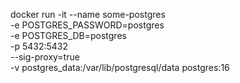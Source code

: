 docker run -it --name some-postgres \
  -e POSTGRES_PASSWORD=postgres \
  -e POSTGRES_DB=postgres \
  -p 5432:5432 \
  --sig-proxy=true \
  -v postgres_data:/var/lib/postgresql/data postgres:16